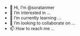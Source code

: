 - 👋 Hi, I’m @soratanmer
- 👀 I’m interested in ...
- 🌱 I’m currently learning ...
- 💞️ I’m looking to collaborate on ...
- 📫 How to reach me ...

<!---
soratanmer/soratanmer is a ✨ special ✨ repository because its `README.md` (this file) appears on your GitHub profile.
You can click the Preview link to take a look at your changes.
--->
